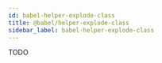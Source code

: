 ```yaml
---
id: babel-helper-explode-class
title: @babel/helper-explode-class
sidebar_label: babel-helper-explode-class
---
```


TODO

